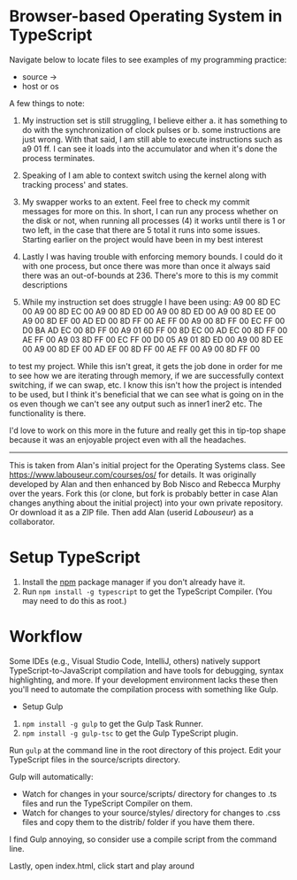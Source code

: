 # Browser-based Operating System in TypeScript
Navigate below to locate files to see examples of my programming practice:
- source ->
- host or os 
  
A few things to note:
1) My instruction set is still struggling, I believe either a. it has something to do with the synchronization of clock pulses or b. some instructions are just wrong. With that said, I am still able to execute instructions such as a9 
01 ff. I can see it loads into the accumulator and when it's done the process terminates.
2) Speaking of I am able to context switch using the kernel along with tracking process' and states.
3) My swapper works to an extent. Feel free to check my commit messages for more on this. In short, I can run any process whether on the disk or not, when running all processes (4) it works until there is 1 or two left, in the case that there are 5 total it runs into some issues. Starting earlier on the project would have been in my best interest
4) Lastly I was having trouble with enforcing memory bounds. I could do it with one process, but once there was more than once it always said there was an out-of-bounds at 236. There's more to this is my commit descriptions

5) While my instruction set does struggle I have been using:
A9 00 8D EC 00 A9 00 8D EC 00 A9 00 8D ED 00 A9
00 8D ED 00 A9 00 8D EE 00 A9 00 8D EF 00 AD ED
00 8D FF 00 AE FF 00 A9 00 8D FF 00 EC FF 00 D0
BA AD EC 00 8D FF 00 A9 01 6D FF 00 8D EC 00 AD
EC 00 8D FF 00 AE FF 00 A9 03 8D FF 00 EC FF 00
D0 05 A9 01 8D ED 00 A9 00 8D EE 00 A9 00 8D EF
00 AD EF 00 8D FF 00 AE FF 00 A9 00 8D FF 00

to test my project. While this isn't great, it gets the job done in order for me to see how we are iterating through memory, if we are successfully context switching, if we can swap, etc. I know this isn't how the project is intended to be used, but I think it's beneficial that we can see what is going on in the os even though we can't see any output such as inner1 iner2 etc. The functionality is there.

I'd love to work on this more in the future and really get this in tip-top shape because it was an enjoyable project even with all the headaches.

---------------------------------------

This is taken from Alan's initial project for the Operating Systems class.
See https://www.labouseur.com/courses/os/ for details.
It was originally developed by Alan and then enhanced by Bob Nisco and Rebecca Murphy over the years.
Fork this (or clone, but fork is probably better in case Alan changes anything about the initial project) into your own private repository. Or download it as a ZIP file. Then add Alan (userid *Labouseur*) as a collaborator.

Setup TypeScript
================

1. Install the [npm](https://www.npmjs.org/) package manager if you don't already have it.
1. Run `npm install -g typescript` to get the TypeScript Compiler. (You may need to do this as root.)


Workflow
=============

Some IDEs (e.g., Visual Studio Code, IntelliJ, others) natively support TypeScript-to-JavaScript compilation 
and have tools for debugging, syntax highlighting, and more.
If your development environment lacks these then you'll need to automate the compilation process with something like Gulp.

- Setup Gulp
1. `npm install -g gulp` to get the Gulp Task Runner.
1. `npm install -g gulp-tsc` to get the Gulp TypeScript plugin.

Run `gulp` at the command line in the root directory of this project.
Edit your TypeScript files in the source/scripts directory.

Gulp will automatically:

* Watch for changes in your source/scripts/ directory for changes to .ts files and run the TypeScript Compiler on them.
* Watch for changes to your source/styles/ directory for changes to .css files and copy them to the distrib/ folder if you have them there.


I find Gulp annoying, so consider use a compile script from the command line.

Lastly, open index.html, click start and play around
